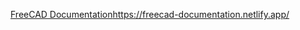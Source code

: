 [FreeCAD Documentation](https://freecad-documentation.netlify.app/)https://freecad-documentation.netlify.app/
